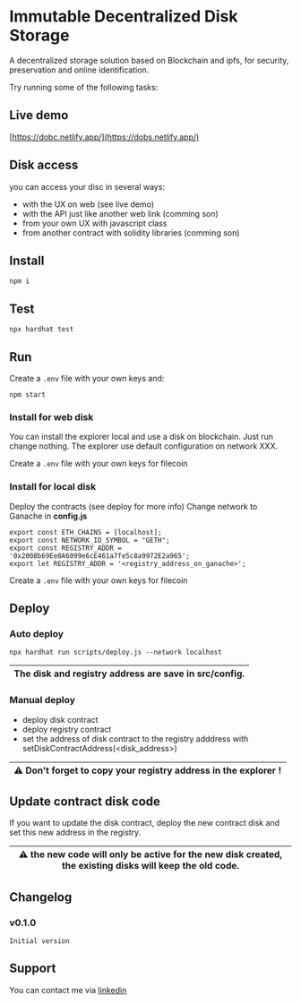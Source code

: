 # Immutable Decentralized Disk Storage

A decentralized storage solution based on Blockchain and ipfs, for security, preservation and online identification.

Try running some of the following tasks:


## Live demo
[https://dobc.netlify.app/](https://dobs.netlify.app/)


## Disk access 

you can access your disc in several ways:
- with the UX on web (see live demo)
- with the API just like another web link (comming son)
- from your own UX with javascript class
- from another contract with solidity libraries (comming son)


## Install

```shell
npm i
```

## Test

```shell
npx hardhat test
```

## Run

Create a `.env` file with your own keys and:

```shell
npm start
```


### Install for web disk

You can install the explorer local and use a disk on blockchain. Just run change nothing.
The explorer use default configuration on network XXX.

Create a `.env` file with your own keys for filecoin

### Install for local disk

Deploy the contracts (see deploy for more info)
Change network to Ganache in **config.js**
```
export const ETH_CHAINS = [localhost];
export const NETWORK_ID_SYMBOL = "GETH";
export const REGISTRY_ADDR = '0x2008b69Ee0A6099e6cE461a7fe5c8a9972E2a965';
export let REGISTRY_ADDR = '<registry_address_on_ganache>';
```

Create a `.env` file with your own keys for filecoin


## Deploy

### Auto deploy

```shell
npx hardhat run scripts/deploy.js --network localhost
```
| The disk and registry address are save in src/config. |
| --- |

### Manual deploy

- deploy disk contract
- deploy registry contract
- set the address of disk contract to the registry adddress with setDiskContractAddress(<disk_address>)

| :warning: Don't forget to copy your registry address in the explorer ! |
| --- |


## Update contract disk code

If you want to update the disk contract, deploy the new contract disk and set this new address in the registry.

| :warning: the new code will only be active for the new disk created, the existing disks will keep the old code. |
| --- |


## Changelog

### v0.1.0

    Initial version


## Support

You can contact me via [linkedin](https://www.linkedin.com/in/olivier-fernandez-95ba90218/)
